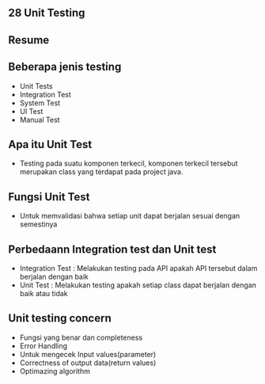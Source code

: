 ## 28 Unit Testing
## Resume
## Beberapa jenis testing
- Unit Tests
- Integration Test
- System Test
- UI Test
- Manual Test
## Apa itu Unit Test
- Testing pada suatu komponen terkecil, komponen terkecil tersebut merupakan class yang terdapat pada project java.
## Fungsi Unit Test
- Untuk memvalidasi bahwa setiap unit dapat berjalan sesuai dengan semestinya
## Perbedaann Integration test dan Unit test
- Integration Test : Melakukan testing pada API apakah API tersebut dalam berjalan dengan baik
- Unit Test : Melakukan testing apakah setiap class dapat berjalan dengan baik atau tidak 
## Unit testing concern
- Fungsi yang benar dan completeness
- Error Handling
- Untuk mengecek Input values(parameter)
- Correctness of output data(return values)
- Optimazing algorithm